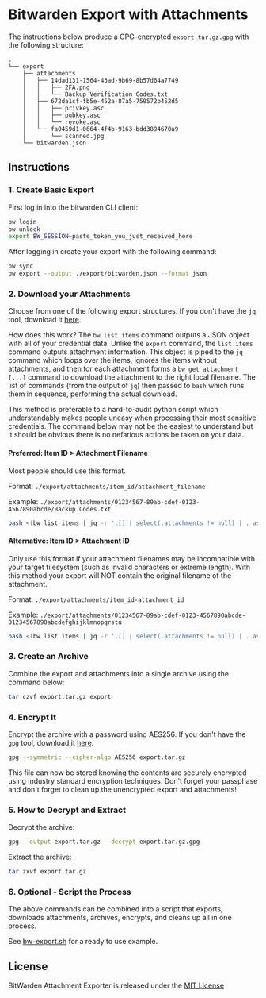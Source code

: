 # Bitwarden Export with Attachments

The instructions below produce a GPG-encrypted `export.tar.gz.gpg` with the following structure:

```text
.
└── export
    ├── attachments
    │   ├── 14dad131-1564-43ad-9b69-8b57d64a7749
    │   │   ├── 2FA.png
    │   │   └── Backup Verification Codes.txt
    │   ├── 672da1cf-fb5e-452a-87a5-759572b452d5
    │   │   ├── privkey.asc
    │   │   ├── pubkey.asc
    │   │   └── revoke.asc
    │   └── fa0459d1-0664-4f4b-9163-bdd3894670a9
    │       └── scanned.jpg
    └── bitwarden.json
```

## Instructions

### 1. Create Basic Export

First log in into the bitwarden CLI client:
```bash
bw login
bw unlock
export BW_SESSION=paste_token_you_just_received_here
```

After logging in create your export with the following command:

```bash
bw sync
bw export --output ./export/bitwarden.json --format json
```

### 2. Download your Attachments

Choose from one of the following export structures. If you don't have the `jq` tool, download it [here](https://stedolan.github.io/jq/).

How does this work? The `bw list items` command outputs a JSON object with all of your credential data. Unlike the `export` command, the `list items` command outputs attachment information. This object is piped to the `jq` command which loops over the items, ignores the items without attachments, and then for each attachment forms a `bw get attachment [...]` command to download the attachment to the right local filename. The list of commands (from the output of `jq`) then passed to `bash` which runs them in sequence, performing the actual download.

This method is preferable to a hard-to-audit python script which understandably makes people uneasy when processing their most sensitive credentials. The command below may not be the easiest to understand but it should be obvious there is no nefarious actions be taken on your data.

#### Preferred: Item ID > Attachment Filename

Most people should use this format.

Format: `./export/attachments/item_id/attachment_filename`

Example: `./export/attachments/01234567-89ab-cdef-0123-4567890abcde/Backup Codes.txt`

```bash
bash <(bw list items | jq -r '.[] | select(.attachments != null) | . as $parent | .attachments[] | "bw get attachment \(.id) --itemid \($parent.id) --output \"./export/attachments/\($parent.id)/\(.fileName)\""')
```

#### Alternative: Item ID > Attachment ID

Only use this format if your attachment filenames may be incompatible with your target filesystem (such as invalid characters or extreme length). With this method your export will NOT contain the original filename of the attachment.

Format: `./export/attachments/item_id-attachment_id`

Example: `./export/attachments/01234567-89ab-cdef-0123-4567890abcde-01234567890abcdefghijklmnopqrstu`

```bash
bash <(bw list items | jq -r '.[] | select(.attachments != null) | . as $parent | .attachments[] | "bw get attachment \(.id) --itemid \($parent.id) --output ./export/attachments/\($parent.id)-\(.id)"')
```

### 3. Create an Archive

Combine the export and attachments into a single archive using the command below:

```bash
tar czvf export.tar.gz export
```

### 4. Encrypt It

Encrypt the archive with a password using AES256. If you don't have the `gpg` tool, download it [here](https://gnupg.org/).

```bash
gpg --symmetric --cipher-algo AES256 export.tar.gz
```

This file can now be stored knowing the contents are securely encrypted using industry standard encryption techniques. Don't forget your passphase and don't forget to clean up the unencrypted export and attachments!

### 5. How to Decrypt and Extract

Decrypt the archive:

```bash
gpg --output export.tar.gz --decrypt export.tar.gz.gpg
```

Extract the archive:

```bash
tar zxvf export.tar.gz
```

### 6. Optional - Script the Process

The above commands can be combined into a script that exports, downloads attachments, archives, encrypts, and cleans up all in one process.

See [bw-export.sh](./bw-export.sh) for a ready to use example.

## License

BitWarden Attachment Exporter is released under the [MIT License](https://opensource.org/licenses/MIT)
